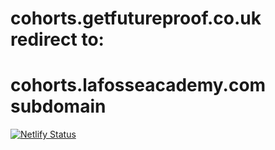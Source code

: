 # cohorts.getfutureproof.co.uk redirect to:
# cohorts.lafosseacademy.com subdomain
[![Netlify Status](https://api.netlify.com/api/v1/badges/1e089998-fdae-402b-b576-2008635c0cbf/deploy-status)](https://app.netlify.com/sites/futureproof-cohorts/deploys)
